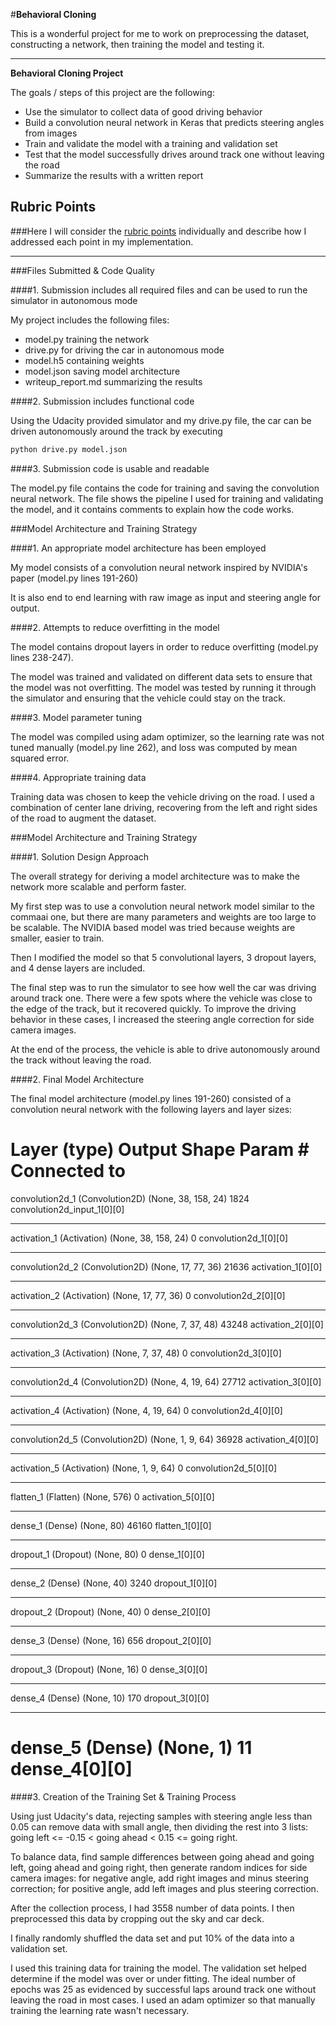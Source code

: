 #**Behavioral Cloning** 

This is a wonderful project for me to work on preprocessing the dataset, constructing a network, then training the model and testing it.

---

**Behavioral Cloning Project**

The goals / steps of this project are the following:
* Use the simulator to collect data of good driving behavior
* Build a convolution neural network in Keras that predicts steering angles from images
* Train and validate the model with a training and validation set
* Test that the model successfully drives around track one without leaving the road
* Summarize the results with a written report

## Rubric Points
###Here I will consider the [rubric points](https://review.udacity.com/#!/rubrics/432/view) individually and describe how I addressed each point in my implementation.  

---
###Files Submitted & Code Quality

####1. Submission includes all required files and can be used to run the simulator in autonomous mode

My project includes the following files:
* model.py training the network
* drive.py for driving the car in autonomous mode
* model.h5 containing weights
* model.json saving model architecture
* writeup_report.md summarizing the results

####2. Submission includes functional code

Using the Udacity provided simulator and my drive.py file, the car can be driven autonomously around the track by executing 
```sh
python drive.py model.json
```

####3. Submission code is usable and readable

The model.py file contains the code for training and saving the convolution neural network. The file shows the pipeline I used for training and validating the model, and it contains comments to explain how the code works.

###Model Architecture and Training Strategy

####1. An appropriate model architecture has been employed

My model consists of a convolution neural network inspired by NVIDIA's paper (model.py lines 191-260)

It is also end to end learning with raw image as input and steering angle for output.

####2. Attempts to reduce overfitting in the model

The model contains dropout layers in order to reduce overfitting (model.py lines 238-247).

The model was trained and validated on different data sets to ensure that the model was not overfitting. The model was tested by running it through the simulator and ensuring that the vehicle could stay on the track.

####3. Model parameter tuning

The model was compiled using adam optimizer, so the learning rate was not tuned manually (model.py line 262), and loss was computed by mean squared error.

####4. Appropriate training data

Training data was chosen to keep the vehicle driving on the road. I used a combination of center lane driving, recovering from the left and right sides of the road to augment the dataset.

###Model Architecture and Training Strategy

####1. Solution Design Approach

The overall strategy for deriving a model architecture was to make the network more scalable and perform faster.

My first step was to use a convolution neural network model similar to the commaai one, but there are many parameters and weights are too large to be scalable. The NVIDIA based model was tried because weights are smaller, easier to train.

Then I modified the model so that 5 convolutional layers, 3 dropout layers, and 4 dense layers are included.

The final step was to run the simulator to see how well the car was driving around track one. There were a few spots where the vehicle was close to the edge of the track, but it recovered quickly. To improve the driving behavior in these cases, I increased the steering angle correction for side camera images.

At the end of the process, the vehicle is able to drive autonomously around the track without leaving the road.

####2. Final Model Architecture

The final model architecture (model.py lines 191-260) consisted of a convolution neural network with the following layers and layer sizes:

Layer (type)                     Output Shape          Param #     Connected to
====================================================================================================
convolution2d_1 (Convolution2D)  (None, 38, 158, 24)   1824        convolution2d_input_1[0][0]
____________________________________________________________________________________________________
activation_1 (Activation)        (None, 38, 158, 24)   0           convolution2d_1[0][0]
____________________________________________________________________________________________________
convolution2d_2 (Convolution2D)  (None, 17, 77, 36)    21636       activation_1[0][0]
____________________________________________________________________________________________________
activation_2 (Activation)        (None, 17, 77, 36)    0           convolution2d_2[0][0]
____________________________________________________________________________________________________
convolution2d_3 (Convolution2D)  (None, 7, 37, 48)     43248       activation_2[0][0]
____________________________________________________________________________________________________
activation_3 (Activation)        (None, 7, 37, 48)     0           convolution2d_3[0][0]
____________________________________________________________________________________________________
convolution2d_4 (Convolution2D)  (None, 4, 19, 64)     27712       activation_3[0][0]
____________________________________________________________________________________________________
activation_4 (Activation)        (None, 4, 19, 64)     0           convolution2d_4[0][0]
____________________________________________________________________________________________________
convolution2d_5 (Convolution2D)  (None, 1, 9, 64)      36928       activation_4[0][0]
____________________________________________________________________________________________________
activation_5 (Activation)        (None, 1, 9, 64)      0           convolution2d_5[0][0]
____________________________________________________________________________________________________
flatten_1 (Flatten)              (None, 576)           0           activation_5[0][0]
____________________________________________________________________________________________________
dense_1 (Dense)                  (None, 80)            46160       flatten_1[0][0]
____________________________________________________________________________________________________
dropout_1 (Dropout)              (None, 80)            0           dense_1[0][0]
____________________________________________________________________________________________________
dense_2 (Dense)                  (None, 40)            3240        dropout_1[0][0]
____________________________________________________________________________________________________
dropout_2 (Dropout)              (None, 40)            0           dense_2[0][0]
____________________________________________________________________________________________________
dense_3 (Dense)                  (None, 16)            656         dropout_2[0][0]
____________________________________________________________________________________________________
dropout_3 (Dropout)              (None, 16)            0           dense_3[0][0]
____________________________________________________________________________________________________
dense_4 (Dense)                  (None, 10)            170         dropout_3[0][0]
____________________________________________________________________________________________________
dense_5 (Dense)                  (None, 1)             11          dense_4[0][0]
====================================================================================================

####3. Creation of the Training Set & Training Process

Using just Udacity's data, rejecting samples with steering angle less than 0.05 can remove data with small angle, then dividing the rest into 3 lists: going left <= -0.15 < going ahead < 0.15 <= going right.

To balance data, find sample differences between going ahead and going left, going ahead and going right, then generate random indices for side camera images: for negative angle, add right images and minus steering correction; for positive angle, add left images and plus steering correction.

After the collection process, I had 3558 number of data points. I then preprocessed this data by cropping out the sky and car deck.

I finally randomly shuffled the data set and put 10% of the data into a validation set.

I used this training data for training the model. The validation set helped determine if the model was over or under fitting. The ideal number of epochs was 25 as evidenced by successful laps around track one without leaving the road in most cases. I used an adam optimizer so that manually training the learning rate wasn't necessary.
